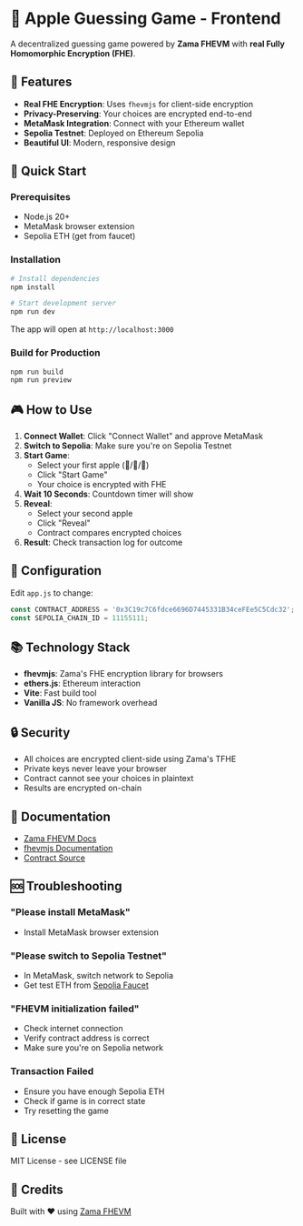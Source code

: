 # 🍎 Apple Guessing Game - Frontend

A decentralized guessing game powered by **Zama FHEVM** with **real Fully Homomorphic Encryption (FHE)**.

## 🔐 Features

- **Real FHE Encryption**: Uses `fhevmjs` for client-side encryption
- **Privacy-Preserving**: Your choices are encrypted end-to-end
- **MetaMask Integration**: Connect with your Ethereum wallet
- **Sepolia Testnet**: Deployed on Ethereum Sepolia
- **Beautiful UI**: Modern, responsive design

## 🚀 Quick Start

### Prerequisites

- Node.js 20+
- MetaMask browser extension
- Sepolia ETH (get from faucet)

### Installation

```bash
# Install dependencies
npm install

# Start development server
npm run dev
```

The app will open at `http://localhost:3000`

### Build for Production

```bash
npm run build
npm run preview
```

## 🎮 How to Use

1. **Connect Wallet**: Click "Connect Wallet" and approve MetaMask
2. **Switch to Sepolia**: Make sure you're on Sepolia Testnet
3. **Start Game**: 
   - Select your first apple (🍎/🍏/🍊)
   - Click "Start Game"
   - Your choice is encrypted with FHE
4. **Wait 10 Seconds**: Countdown timer will show
5. **Reveal**: 
   - Select your second apple
   - Click "Reveal"
   - Contract compares encrypted choices
6. **Result**: Check transaction log for outcome

## 🔧 Configuration

Edit `app.js` to change:

```javascript
const CONTRACT_ADDRESS = '0x3C19c7C6fdce6696D7445331B34ceFEe5C5Cdc32';
const SEPOLIA_CHAIN_ID = 11155111;
```

## 📚 Technology Stack

- **fhevmjs**: Zama's FHE encryption library for browsers
- **ethers.js**: Ethereum interaction
- **Vite**: Fast build tool
- **Vanilla JS**: No framework overhead

## 🔒 Security

- All choices are encrypted client-side using Zama's TFHE
- Private keys never leave your browser
- Contract cannot see your choices in plaintext
- Results are encrypted on-chain

## 📖 Documentation

- [Zama FHEVM Docs](https://docs.zama.ai/fhevm)
- [fhevmjs Documentation](https://docs.zama.ai/fhevm/getting_started/frontend)
- [Contract Source](../contracts/AppleGame.sol)

## 🆘 Troubleshooting

### "Please install MetaMask"
- Install MetaMask browser extension

### "Please switch to Sepolia Testnet"
- In MetaMask, switch network to Sepolia
- Get test ETH from [Sepolia Faucet](https://sepoliafaucet.com/)

### "FHEVM initialization failed"
- Check internet connection
- Verify contract address is correct
- Make sure you're on Sepolia network

### Transaction Failed
- Ensure you have enough Sepolia ETH
- Check if game is in correct state
- Try resetting the game

## 📄 License

MIT License - see LICENSE file

## 🙏 Credits

Built with ❤️ using [Zama FHEVM](https://www.zama.ai/)

